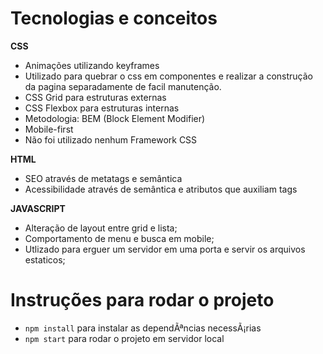 # Tecnologias e conceitos

**CSS**

- Animações utilizando keyframes
- Utilizado para quebrar o css em componentes e realizar a construção da pagina separadamente de facil manutenção.
- CSS Grid para estruturas externas
- CSS Flexbox para estruturas internas
- Metodologia: BEM (Block Element Modifier)
- Mobile-first
- Não foi utilizado nenhum Framework CSS

**HTML**

- SEO através de metatags e semântica
- Acessibilidade através de semântica e atributos que auxiliam tags

**JAVASCRIPT**

- Alteração de layout entre grid e lista;
- Comportamento de menu e busca em mobile;
- Utlizado para erguer um servidor em uma porta e servir os arquivos estaticos;
# Instruções para rodar o projeto

- `npm install` para instalar as dependÃªncias necessÃ¡rias
- `npm start` para rodar o projeto em servidor local